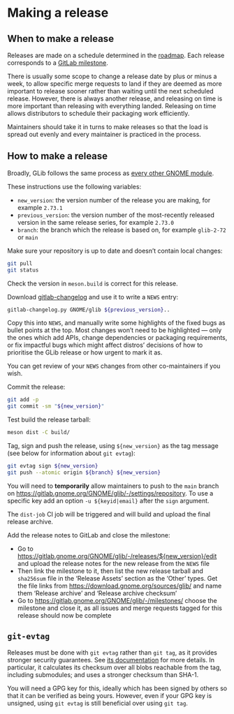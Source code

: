 Making a release
===

When to make a release
---

Releases are made on a schedule determined in the [roadmap](./roadmap.md). Each
release corresponds to a [GitLab milestone](https://gitlab.gnome.org/GNOME/glib/-/milestones).

There is usually some scope to change a release date by plus or minus a week, to
allow specific merge requests to land if they are deemed as more important to
release sooner rather than waiting until the next scheduled release. However,
there is always another release, and releasing on time is more important than
releasing with everything landed. Releasing on time allows distributors to
schedule their packaging work efficiently.

Maintainers should take it in turns to make releases so that the load is spread
out evenly and every maintainer is practiced in the process.

How to make a release
---

Broadly, GLib follows the same process as [every other GNOME
module](https://handbook.gnome.org/maintainers/making-a-release.html).

These instructions use the following variables:
 - `new_version`: the version number of the release you are making, for example `2.73.1`
 - `previous_version`: the version number of the most-recently released version in the same release series, for example `2.73.0`
 - `branch`: the branch which the release is based on, for example `glib-2-72` or `main`

Make sure your repository is up to date and doesn’t contain local changes:
```sh
git pull
git status
```

Check the version in `meson.build` is correct for this release.

Download
[gitlab-changelog](https://gitlab.gnome.org/pwithnall/gitlab-changelog) and use
it to write a `NEWS` entry:
```sh
gitlab-changelog.py GNOME/glib ${previous_version}..
```

Copy this into `NEWS`, and manually write some highlights of the fixed bugs as
bullet points at the top. Most changes won’t need to be highlighted — only the
ones which add APIs, change dependencies or packaging requirements, or fix
impactful bugs which might affect distros’ decisions of how to prioritise the
GLib release or how urgent to mark it as.

You can get review of your `NEWS` changes from other co-maintainers if you wish.

Commit the release:
```sh
git add -p
git commit -sm "${new_version}"
```

Test build the release tarball:
```sh
meson dist -C build/
```

Tag, sign and push the release, using `${new_version}` as the tag message (see below for information about `git evtag`):
```sh
git evtag sign ${new_version}
git push --atomic origin ${branch} ${new_version}
```
You will need to **temporarily** allow maintainers to push to the `main` branch on https://gitlab.gnome.org/GNOME/glib/-/settings/repository. To use a specific key add an option `-u ${keyid|email}` after the `sign` argument.

The `dist-job` CI job will be triggered and will build and upload the final release archive.

Add the release notes to GitLab and close the milestone:
 - Go to https://gitlab.gnome.org/GNOME/glib/-/releases/${new_version}/edit
   and upload the release notes for the new release from the `NEWS` file
 - Then link the milestone to it, then list the new release tarball and
   `sha256sum` file in the ‘Release Assets’ section as the ‘Other’ types.
   Get the file links from https://download.gnome.org/sources/glib/ and
   name them ‘Release archive’ and ‘Release archive checksum’
 - Go to https://gitlab.gnome.org/GNOME/glib/-/milestones/
   choose the milestone and close it, as all issues and merge requests tagged
   for this release should now be complete

`git-evtag`
---

Releases must be done with `git evtag` rather than `git tag`, as it provides
stronger security guarantees. See
[its documentation](https://github.com/cgwalters/git-evtag) for more details.
In particular, it calculates its checksum over all blobs reachable from the tag,
including submodules; and uses a stronger checksum than SHA-1.

You will need a GPG key for this, ideally which has been signed by others so
that it can be verified as being yours. However, even if your GPG key is
unsigned, using `git evtag` is still beneficial over using `git tag`.
